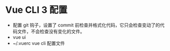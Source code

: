 # Vue CLI 3 配置

- 配置 git 钩子，设置了 commit 前检查并格式化代码，它只会检查变动了的代码文件，不会检查没有变化的文件。
- vue ui
- ~/.vuerc
vue cli 配置文件